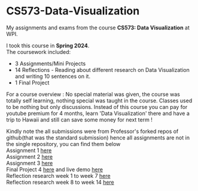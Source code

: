 # CS573-Data-Visualization
My assignments and exams from the course **CS573: Data Visualization** at WPI.

I took this course in **Spring 2024**.  
The coursework included:
- 3 Assignments/Mini Projects  
- 14 Reflections - Reading about different research on Data Visualization and writing 10 sentences on it.  
- 1 Final Project

For a course overview : No special material was given, the course was totally self learning, nothing special was taught in the course. Classes used to be nothing but only discussions. Instead of this course you can pay for youtube premium for 4 months, learn 'Data Visualization' there and have a trip to Hawaii and still can save some money for next term !

Kindly note the all submissions were from Professor's forked repos of github(that was the standard submission) hence all assignments are not in the single repository, you can find them below  
Assignment 1 [here](https://github.com/devtechster/a1-ghd3)  
Assignment 2 [here](https://github.com/devtechster/a2-DataVis-7Ways)  
Assignment 3 [here](https://github.com/devtechster/a3-Experiment)  
Final Project 4 [here](https://github.com/devtechster/grad-final/tree/master?tab=readme-ov-file) and live demo [here](https://devtechster.github.io/grad-final/)  
Reflection research week 1 to week 7 [here](https://github.com/devtechster/reflections)  
Reflection research week 8 to week 14 [here](https://github.com/devtechster/reflections-research)
